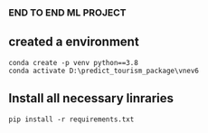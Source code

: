 ### END TO END ML PROJECT

## created a environment

```
conda create -p venv python==3.8
conda activate D:\predict_tourism_package\vnev6

```
## Install all necessary linraries

```
pip install -r requirements.txt
```